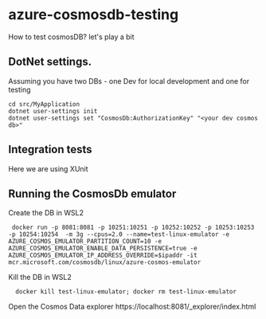 # azure-cosmosdb-testing
How to test cosmosDB? let's play a bit

## DotNet settings.
Assuming you have two DBs - one Dev for local development and one for testing

```
cd src/MyApplication
dotnet user-settings init
dotnet user-settings set "CosmosDb:AuthorizationKey" "<your dev cosmos db>"
```

## Integration tests
Here we are using XUnit

## Running the CosmosDb emulator
Create the DB in WSL2
```
 docker run -p 8081:8081 -p 10251:10251 -p 10252:10252 -p 10253:10253 -p 10254:10254  -m 3g --cpus=2.0 --name=test-linux-emulator -e AZURE_COSMOS_EMULATOR_PARTITION_COUNT=10 -e AZURE_COSMOS_EMULATOR_ENABLE_DATA_PERSISTENCE=true -e AZURE_COSMOS_EMULATOR_IP_ADDRESS_OVERRIDE=$ipaddr -it mcr.microsoft.com/cosmosdb/linux/azure-cosmos-emulator

```
Kill the DB in WSL2
```
  docker kill test-linux-emulator; docker rm test-linux-emulator
```

Open the Cosmos Data explorer
https://localhost:8081/_explorer/index.html
